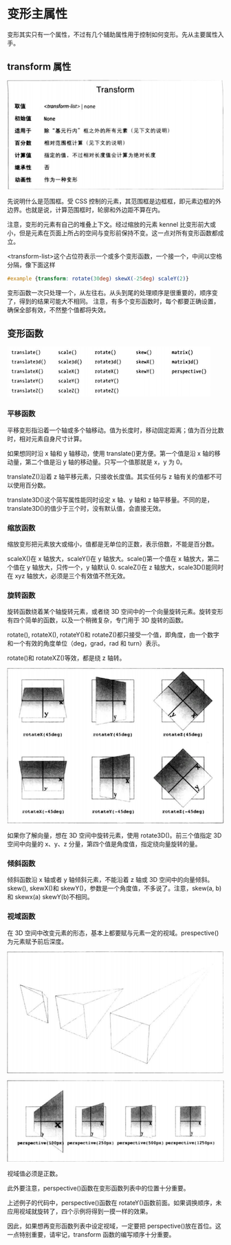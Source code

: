 # 变形主属性

变形其实只有一个属性，不过有几个辅助属性用于控制如何变形。先从主要属性入手。

## transform 属性

![](transform.png)

先说明什么是范围框。受 CSS 控制的元素，其范围框是边框框，即元素边框的外边界。也就是说，计算范围框时，轮廓和外边距不算在内。

注意，变形的元素有自己的堆叠上下文。经过缩放的元素 kennel 比变形前大或小，但是元素在页面上所占的空间与变形前保持不变。这一点对所有变形函数都成立。

\<transform-list>这个占位符表示一个或多个变形函数，一个接一个，中间以空格分隔，像下面这样

```CSS
#example {transform: rotate(30deg) skewX(-25deg) scaleY(2)}
```

变形函数一次只处理一个，从左往右。从头到尾的处理顺序是很重要的，顺序变了，得到的结果可能大不相同。
注意，有多个变形函数时，每个都要正确设置，确保全部有效，不然整个值都将失效。

## 变形函数

![](变形函数.png)

### 平移函数

平移变形指沿着一个轴或多个轴移动。值为长度时，移动固定距离；值为百分比数时，相对元素自身尺寸计算。

如果想同时沿 x 轴和 y 轴移动，使用 translate()更方便。第一个值是沿 x 轴的移动量，第二个值是沿 y 轴的移动量。只写一个值那就是 x，y 为 0。

translateZ()沿着 z 轴平移元素，只接收长度值。其实任何与 z 轴有关的值都不可以使用百分数。

translate3D()这个简写属性能同时设定 x 轴、y 轴和 z 轴平移量。不同的是，translate3D()的值少于三个时，没有默认值，会直接无效。

### 缩放函数

缩放变形把元素放大或缩小，值都是无单位的正数，表示倍数，不能是百分数。

scaleX()在 x 轴放大，scaleY()在 y 轴放大。scale()第一个值在 x 轴放大，第二个值在 y 轴放大，只传一个，y 轴默认 0. scaleZ()在 z 轴放大，scale3D()能同时在 xyz 轴放大，必须是三个有效值不然无效。

### 旋转函数

旋转函数绕着某个轴旋转元素，或者绕 3D 空间中的一个向量旋转元素。旋转变形有四个简单的函数，以及一个稍微复杂，专门用于 3D 旋转的函数。

rotate(), rotateX(), rotateY()和 rotateZ()都只接受一个值，即角度，由一个数字和一个有效的角度单位（deg，grad，rad 和 turn）表示。

rotate()和 rotateXZ()等效，都是绕 z 轴转。

![](旋转示例.png)

如果你了解向量，想在 3D 空间中旋转元素，使用 rotate3D()。前三个值指定 3D 空间中向量的 x、y、z 分量，第四个值是角度值，指定绕向量旋转的量。

### 倾斜函数

倾斜函数沿 x 轴或者 y 轴倾斜元素，不能沿着 z 轴或 3D 空间中的向量倾斜。
skew(), skewX()和 skewY()，参数是一个角度值，不多说了。注意，skew(a, b)和 skewx(a) skewY(b)不相同。

### 视域函数

在 3D 空间中改变元素的形态，基本上都要赋与元素一定的视域。prespective()为元素赋予前后深度。

![](视域.png)

![](视域2.png)

视域值必须是正数。

此外要注意，perspective()函数在变形函数列表中的位置十分重要。

上述例子的代码中，perspective()函数在 rotateY()函数前面。如果调换顺序，未应用视域就旋转了，四个示例将得到一摸一样的效果。

因此，如果想再变形函数列表中设定视域，一定要把 perspective()放在首位。这一点特别重要，请牢记，transform 函数的编写顺序十分重要。
